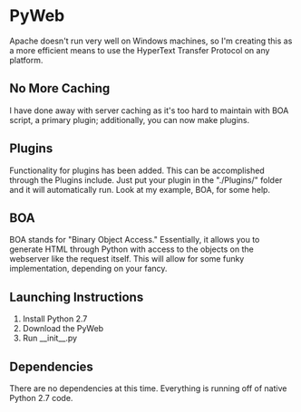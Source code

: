 # PyWeb
Apache doesn't run very well on Windows machines, so I'm creating this as a more efficient means to use the HyperText Transfer Protocol on any platform.

## No More Caching
I have done away with server caching as it's too hard to maintain with BOA script, a primary plugin; additionally, you can now make plugins.

## Plugins
Functionality for plugins has been added. This can be accomplished through the Plugins include. Just put your plugin in the "./Plugins/" folder and it will automatically run. Look at my example, BOA, for some help.

## BOA
BOA stands for "Binary Object Access." Essentially, it allows you to generate HTML through Python with access to the objects on the webserver like the request itself. This will allow for some funky implementation, depending on your fancy.

## Launching Instructions
1. Install Python 2.7
2. Download the PyWeb
3. Run \_\_init\_\_.py

## Dependencies
There are no dependencies at this time. Everything is running off of native Python 2.7 code.
